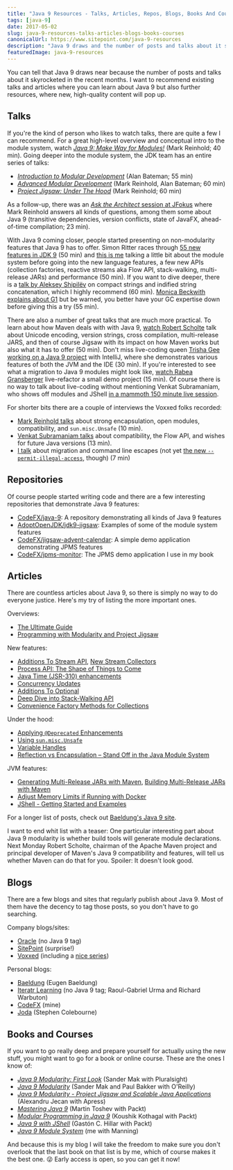 ```yaml
---
title: "Java 9 Resources - Talks, Articles, Repos, Blogs, Books And Courses"
tags: [java-9]
date: 2017-05-02
slug: java-9-resources-talks-articles-blogs-books-courses
canonicalUrl: https://www.sitepoint.com/java-9-resources
description: "Java 9 draws and the number of posts and talks about it skyrocketed in the recent months. Here's a list of recommended talks and articles but also further resources where new, high-quality content will pop up."
featuredImage: java-9-resources
---
```


You can tell that Java 9 draws near because the number of posts and talks about it skyrocketed in the recent months.
I want to recommend existing talks and articles where you can learn about Java 9 but also further resources, where new, high-quality content will pop up.

## Talks

If you're the kind of person who likes to watch talks, there are quite a few I can recommend.
For a great high-level overview and conceptual intro to the module system, watch [*Java 9: Make Way for Modules!*](https://www.youtube.com/watch?v=Bj_nUbIhJg8) (Mark Reinhold; 40 min).
Going deeper into the module system, the JDK team has an entire series of talks:

-   [*Introduction to Modular Development*](https://www.youtube.com/watch?v=eALw4P_0O4k) (Alan Bateman; 55 min)
-   [*Advanced Modular Development*](https://www.youtube.com/watch?v=WJHjKMIrbD0) (Mark Reinhold, Alan Bateman; 60 min)
-   [*Project Jigsaw: Under The Hood*](https://www.youtube.com/watch?v=fxB9cVNcyZo) (Mark Reinhold; 60 min)

As a follow-up, there was an [*Ask the Architect* session at JFokus](https://www.youtube.com/watch?v=sO1fumd8e4o) where Mark Reinhold answers all kinds of questions, among them some about Java 9 (transitive dependencies, version conflicts, state of JavaFX, ahead-of-time compilation; 23 min).

With Java 9 coming closer, people started presenting on non-modularity features that Java 9 has to offer.
Simon Ritter races through [55 new features in JDK 9](https://www.youtube.com/watch?v=CMMzG8I23lY) (50 min) and [this is me](https://www.youtube.com/watch?v=vOdFuvIyN0E) talking a little bit about the module system before going into the new language features, a few new APIs (collection factories, reactive streams aka Flow API, stack-walking, multi-release JARs) and performance (50 min).
If you want to dive deeper, there is a [talk by Aleksey Shipilëv](https://www.youtube.com/watch?v=wIyeOaitmWM) on compact strings and indified string concatenation, which I highly recommend (60 min).
[Monica Beckwith explains about G1](https://vimeo.com/181948157) but be warned, you better have your GC expertise down before giving this a try (55 min).

There are also a number of great talks that are much more practical.
To learn about how Maven deals with with Java 9, [watch Robert Scholte](https://www.youtube.com/watch?v=Wef9p4ykNMM) talk about Unicode encoding, version strings, cross compilation, multi-release JARS, and then of course Jigsaw with its impact on how Maven works but also what it has to offer (50 min).
Don't miss live-coding queen [Trisha Gee working on a Java 9 project](https://www.youtube.com/watch?v=96vce1qd0QY) with IntelliJ, where she demonstrates various features of both the JVM and the IDE (30 min).
If you're interested to see what a migration to Java 9 modules might look like, [watch Rabea Gransberger](https://www.youtube.com/watch?v=hUZb4iOaizg) live-refactor a small demo project (15 min).
Of course there is no way to talk about live-coding without mentioning Venkat Subramaniam, who shows off modules and JShell [in a mammoth 150 minute live session](https://www.youtube.com/watch?v=8XmYT89fBKg).

For shorter bits there are a couple of interviews the Voxxed folks recorded:

-   [Mark Reinhold talks](https://www.youtube.com/watch?v=R83xS0bNHTM) about strong encapsulation, open modules, compatibility, and `sun.misc.Unsafe` (10 min).
-   [Venkat Subramaniam talks](https://www.youtube.com/watch?v=OjJBau4ZNyA) about compatibility, the Flow API, and wishes for future Java versions (13 min).
-   [I talk](https://www.youtube.com/watch?v=bZu6MGefHU0) about migration and command line escapes (not yet [the new `--permit-illegal-access`](http://mail.openjdk.java.net/pipermail/jigsaw-dev/2017-March/011763.html), though) (7 min)

## Repositories

Of course people started writing code and there are a few interesting repositories that demonstrate Java 9 features:

-   [CodeFX/java-9](https://github.com/CodeFX-org/demo-java-9): A repository demonstrating all kinds of Java 9 features
-   [AdoptOpenJDK/jdk9-jigsaw](https://github.com/AdoptOpenJDK/jdk9-jigsaw): Examples of some of the module system features
-   [CodeFX/jigsaw-advent-calendar](https://github.com/CodeFX-org/demo-jigsaw-advent-calendar): A simple demo application demonstrating JPMS features
-   [CodeFX/jpms-monitor](https://github.com/nipafx/demo-jpms-monitor): The JPMS demo application I use in my book

## Articles

There are countless articles about Java 9, so there is simply no way to do everyone justice.
Here's my try of listing the more important ones.

Overviews:

-   [The Ultimate Guide](https://www.sitepoint.com/ultimate-guide-to-java-9/)
-   [Programming with Modularity and Project Jigsaw](https://www.infoq.com/articles/Latest-Project-Jigsaw-Usage-Tutorial)

New features:

-   [Additions To Stream API](java-9-stream/), [New Stream Collectors](http://www.baeldung.com/java9-stream-collectors)
-   [Process API: The Shape of Things to Come](http://iteratrlearning.com/java/2017/03/12/java9-process-api.html)
-   [Java Time (JSR-310) enhancements](http://blog.joda.org/2017/02/java-time-jsr-310-enhancements-java-9.html)
-   [Concurrency Updates](https://www.voxxed.com/blog/2016/10/java-9-series-concurrency-updates/)
-   [Additions To Optional](java-9-optional/)
-   [Deep Dive into Stack-Walking API](https://www.sitepoint.com/deep-dive-into-java-9s-stack-walking-api/)
-   [Convenience Factory Methods for Collections](http://www.baeldung.com/java-9-collections-factory-methods)

Under the hood:

-   [Applying `@Deprecated` Enhancements](http://marxsoftware.blogspot.de/2016/08/applying-jdk-9-deprecated-enhancements.html)
-   [Using `sun.misc.Unsafe`](http://gregluck.com/blog/archives/2017/03/using-sun-misc-unsafe-in-java-9/)
-   [Variable Handles](https://www.voxxed.com/blog/2016/11/java-9-series-variable-handles/)
-   [Reflection vs Encapsulation – Stand Off in the Java Module System](https://www.sitepoint.com/reflection-vs-encapsulation-in-the-java-module-system/)

JVM features:

-   [Generating Multi-Release JARs with Maven](http://word-bits.flurg.com/multrelease-jars/), [Building Multi-Release JARs with Maven](http://in.relation.to/2017/02/13/building-multi-release-jars-with-maven/)
-   [Adjust Memory Limits if Running with Docker](https://www.infoq.com/news/2017/02/java-memory-limit-container)
-   [JShell - Getting Started and Examples](http://jakubdziworski.github.io/java/2016/07/31/jshell-getting-started-examples.html)

For a longer list of posts, check out [Baeldung's Java 9 site](http://www.baeldung.com/java-9).

I want to end whit list with a teaser: One particular interesting part about Java 9 modularity is whether build tools will generate module declarations.
Next Monday Robert Scholte, chairman of the Apache Maven project and principal developer of Maven's Java 9 compatibility and features, will tell us whether Maven can do that for you.
Spoiler: It doesn't look good.

## Blogs

There are a few blogs and sites that regularly publish about Java 9.
Most of them have the decency to tag those posts, so you don't have to go searching.

Company blogs/sites:

-   [Oracle](https://blogs.oracle.com/java/) (no Java 9 tag)
-   [SitePoint](http://sitepoint.com/tag/java-9/) (surprise!)
-   [Voxxed](https://www.voxxed.com/blog/tag/java-9/) (including a [nice series](https://www.voxxed.com/blog/tag/java-9-series/))

Personal blogs:

-   [Baeldung](http://www.baeldung.com/tag/java-9/) (Eugen Baeldung)
-   [Iteratr Learning](http://iteratrlearning.com/articles) (no Java 9 tag; Raoul-Gabriel Urma and Richard Warbuton)
-   [CodeFX](tag:java-9) (mine)
-   [Joda](http://blog.joda.org/search/label/java9) (Stephen Colebourne)

## Books and Courses

If you want to go really deep and prepare yourself for actually using the new stuff, you might want to go for a book or online course.
These are the ones I know of:

-   [*Java 9 Modularity: First Look*](https://www.pluralsight.com/courses/java-9-modularity-first-look) (Sander Mak with Pluralsight)
-   [*Java 9 Modularity*](http://shop.oreilly.com/product/0636920049494.do) (Sander Mak and Paul Bakker with O'Reilly)
-   [*Java 9 Modularity - Project Jigsaw and Scalable Java Applications*](http://www.apress.com/de/book/9781484227121) (Alexandru Jecan with Apress)
-   [*Mastering Java 9*](https://www.packtpub.com/application-development/mastering-java-9) (Martin Toshev with Packt)
-   [*Modular Programming in Java 9*](https://www.packtpub.com/application-development/modular-programming-java-9) (Koushik Kothagal with Packt)
-   [*Java 9 with JShell*](https://www.packtpub.com/application-development/java-9-jshell) (Gastón C.
Hillar with Packt)
-   [*Java 9 Module System*](https://www.manning.com/books/the-java-9-module-system?a_aid=nipa&a_bid=869915cb) (me with Manning)

And because this is my blog I will take the freedom to make sure you don't overlook that the last book on that list is by me, which of course makes it the best one.
😜 Early access is open, so you can get it now!
